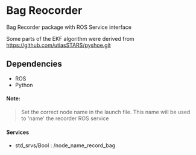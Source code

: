 # Bag Reocorder

Bag Recorder package with ROS Service interface

Some parts of the EKF algorithm were derived from https://github.com/utiasSTARS/pyshoe.git

## Dependencies
* ROS
* Python 

#### Note:
>  Set the correct node name in the launch file. This name will be used to 'name' the recorder ROS service

#### Services
- std_srvs/Bool : /node_name_record_bag
  


